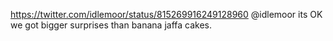 https://twitter.com/idlemoor/status/815269916249128960 @idlemoor its OK we got bigger surprises than banana jaffa cakes.
